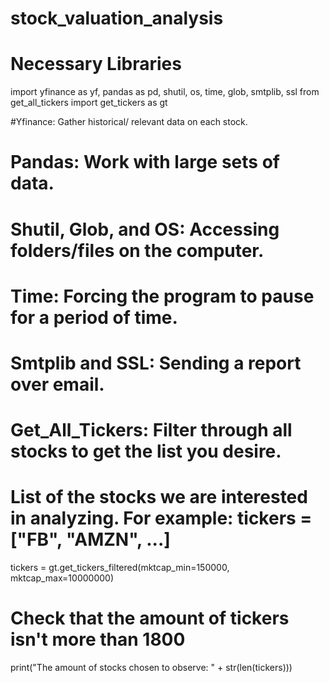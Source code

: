 # stock_valuation_analysis

# Necessary Libraries
import yfinance as yf, pandas as pd, shutil, os, time, glob, smtplib, ssl
from get_all_tickers import get_tickers as gt

#Yfinance: Gather historical/ relevant data on each stock.
# Pandas: Work with large sets of data.
# Shutil, Glob, and OS: Accessing folders/files on the computer.
# Time: Forcing the program to pause for a period of time.
# Smtplib and SSL: Sending a report over email.
# Get_All_Tickers: Filter through all stocks to get the list you desire.


# List of the stocks we are interested in analyzing. For example: tickers = ["FB", "AMZN", ...] 
tickers = gt.get_tickers_filtered(mktcap_min=150000, mktcap_max=10000000)

# Check that the amount of tickers isn't more than 1800
print("The amount of stocks chosen to observe: " + str(len(tickers)))
